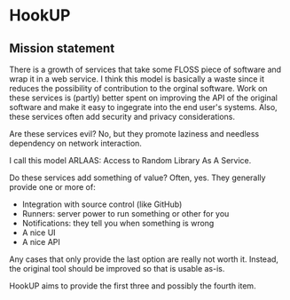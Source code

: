 # HookUP

## Mission statement

There is a growth of services that take some FLOSS piece of software and wrap
it in a web service. I think this model is basically a waste since it reduces
the possibility of contribution to the orginal software. Work on these services
is (partly) better spent on improving the API of the original software and make
it easy to ingegrate into the end user's systems. Also, these services often
add security and privacy considerations.

Are these services evil? No, but they promote laziness and needless dependency
on network interaction.

I call this model ARLAAS: Access to Random Library As A Service.

Do these services add something of value? Often, yes. They generally provide
one or more of:

* Integration with source control (like GitHub)
* Runners: server power to run something or other for you
* Notifications: they tell you when something is wrong
* A nice UI
* A nice API

Any cases that only provide the last option are really not worth it. Instead,
the original tool should be improved so that is usable as-is.

HookUP aims to provide the first three and possibly the fourth item.

